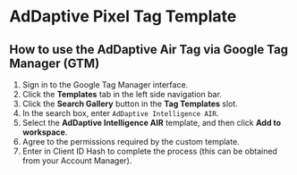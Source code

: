 # AdDaptive Pixel Tag Template 

## How to use the AdDaptive Air Tag via Google Tag Manager (GTM)

1. Sign in to the Google Tag Manager interface.
2. Click the **Templates** tab in the left side navigation bar.
3. Click the **Search Gallery** button in the **Tag Templates** slot.
4. In the search box, enter `AdDaptive Intelligence AIR`.
5. Select the **AdDaptive Intelligence AIR** template, and then click **Add to workspace**.
6. Agree to the permissions required by the custom template.
7. Enter in Client ID Hash to complete the process (this can be obtained from your Account Manager). 